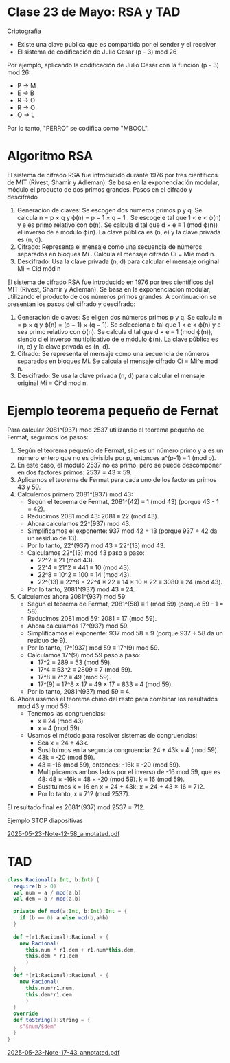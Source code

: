 # Clase 23 de Mayo: RSA y TAD

Criptografia

- Existe una clave publica que es compartida por el sender y el receiver
- El sistema de codificación de Julio Cesar (p - 3) mod 26

Por ejemplo, aplicando la codificación de Julio Cesar con la función (p - 3) mod 26:

- P -> M
- E -> B
- R -> O
- R -> O
- O -> L

Por lo tanto, "PERRO" se codifica como "MBOOL".

# Algoritmo RSA

El sistema de cifrado RSA fue introducido durante 1976 por tres científicos de MIT
(Rivest, Shamir y Adleman). Se basa en la exponenciación modular, módulo el
producto de dos primos grandes. Pasos en el cifrado y descifrado

1. Generación de claves:
Se escogen dos números primos p y q.
Se calcula n = p × q y ϕ(n) = p − 1 × q − 1 .
Se escoge e tal que 1 < e < ϕ(n) y e es primo relativo con ϕ(n).
Se calcula d tal que d × e ≡ 1 (mod ϕ(n)) el inverso de e modulo ϕ(n).
La clave pública es (n, e) y la clave privada es (n, d).
2. Cifrado:
Representa el mensaje como una secuencia de números separados en bloques
Mi .
Calcula el mensaje cifrado Ci = Mie mód n.
3. Descifrado:
Usa la clave privada (n, d) para calcular el mensaje original Mi = Cid mód n

El sistema de cifrado RSA fue introducido en 1976 por tres científicos del MIT (Rivest, Shamir y Adleman). Se basa en la exponenciación modular, utilizando el producto de dos números primos grandes. A continuación se presentan los pasos del cifrado y descifrado:

1. Generación de claves:
Se eligen dos números primos p y q.
Se calcula n = p × q y ϕ(n) = (p − 1) × (q − 1).
Se selecciona e tal que 1 < e < ϕ(n) y e sea primo relativo con ϕ(n).
Se calcula d tal que d × e ≡ 1 (mod ϕ(n)), siendo d el inverso multiplicativo de e módulo ϕ(n).
La clave pública es (n, e) y la clave privada es (n, d).
2. Cifrado:
Se representa el mensaje como una secuencia de números separados en bloques Mi.
Se calcula el mensaje cifrado Ci = Mi^e mod n.
3. Descifrado:
Se usa la clave privada (n, d) para calcular el mensaje original Mi = Ci^d mod n.

# Ejemplo teorema pequeño de Fernat

Para calcular 2081^(937) mod 2537 utilizando el teorema pequeño de Fermat, seguimos los pasos:

1. Según el teorema pequeño de Fermat, si p es un número primo y a es un número entero que no es divisible por p, entonces a^(p-1) ≡ 1 (mod p).
2. En este caso, el módulo 2537 no es primo, pero se puede descomponer en dos factores primos: 2537 = 43 × 59.
3. Aplicamos el teorema de Fermat para cada uno de los factores primos 43 y 59.
4. Calculemos primero 2081^(937) mod 43:
    - Según el teorema de Fermat, 2081^(42) ≡ 1 (mod 43) (porque 43 - 1 = 42).
    - Reducimos 2081 mod 43: 2081 ≡ 22 (mod 43).
    - Ahora calculamos 22^(937) mod 43.
    - Simplificamos el exponente: 937 mod 42 = 13 (porque 937 ÷ 42 da un residuo de 13).
    - Por lo tanto, 22^(937) mod 43 ≡ 22^(13) mod 43.
    - Calculamos 22^(13) mod 43 paso a paso:
        - 22^2 ≡ 21 (mod 43).
        - 22^4 ≡ 21^2 ≡ 441 ≡ 10 (mod 43).
        - 22^8 ≡ 10^2 ≡ 100 ≡ 14 (mod 43).
        - 22^(13) ≡ 22^8 × 22^4 × 22 ≡ 14 × 10 × 22 ≡ 3080 ≡ 24 (mod 43).
    - Por lo tanto, 2081^(937) mod 43 ≡ 24.
5. Calculemos ahora 2081^(937) mod 59:
    - Según el teorema de Fermat, 2081^(58) ≡ 1 (mod 59) (porque 59 - 1 = 58).
    - Reducimos 2081 mod 59: 2081 ≡ 17 (mod 59).
    - Ahora calculamos 17^(937) mod 59.
    - Simplificamos el exponente: 937 mod 58 = 9 (porque 937 ÷ 58 da un residuo de 9).
    - Por lo tanto, 17^(937) mod 59 ≡ 17^(9) mod 59.
    - Calculamos 17^(9) mod 59 paso a paso:
        - 17^2 ≡ 289 ≡ 53 (mod 59).
        - 17^4 ≡ 53^2 ≡ 2809 ≡ 7 (mod 59).
        - 17^8 ≡ 7^2 ≡ 49 (mod 59).
        - 17^(9) ≡ 17^8 × 17 ≡ 49 × 17 ≡ 833 ≡ 4 (mod 59).
    - Por lo tanto, 2081^(937) mod 59 ≡ 4.
6. Ahora usamos el teorema chino del resto para combinar los resultados mod 43 y mod 59:
    - Tenemos las congruencias:
        - x ≡ 24 (mod 43)
        - x ≡ 4 (mod 59).
    - Usamos el método para resolver sistemas de congruencias:
        - Sea x = 24 + 43k.
        - Sustituimos en la segunda congruencia: 24 + 43k ≡ 4 (mod 59).
        - 43k ≡ -20 (mod 59).
        - 43 ≡ -16 (mod 59), entonces:
        -16k ≡ -20 (mod 59).
        - Multiplicamos ambos lados por el inverso de -16 mod 59, que es 48:
        48 × -16k ≡ 48 × -20 (mod 59).
        k ≡ 16 (mod 59).
        - Sustituimos k = 16 en x = 24 + 43k:
        x = 24 + 43 × 16 = 712.
        - Por lo tanto, x ≡ 712 (mod 2537).

El resultado final es 2081^(937) mod 2537 = 712.

Ejemplo STOP diapositivas

[2025-05-23-Note-12-58_annotated.pdf](2025-05-23-Note-12-58_annotated.pdf)

# TAD

```scala
class Racional(a:Int, b:Int) {
  require(b > 0)
  val num = a / mcd(a,b)
  val dem = b / mcd(a,b)

  private def mcd(a:Int, b:Int):Int = {
    if (b == 0) a else mcd(b,a%b)
  }
  
  def +(r1:Racional):Racional = {
    new Racional(
      this.num * r1.dem + r1.num*this.dem,
      this.dem * r1.dem
      )
  }
  def *(r1:Racional):Racional = {
    new Racional(
      this.num*r1.num,
      this.dem*r1.dem
      )
  }
  override
  def toString():String = {
    s"$num/$dem"
  }
}
```

[2025-05-23-Note-17-43_annotated.pdf](Academico/2025-1/Estructuras%20discretas%20II%20ICESI%201987fd794c2880f0ad06db6f94ecb06d/Grupo%2001%201987fd794c2880938872f773726292df/Clase%2023%20de%20Mayo%20RSA%20y%20TAD%201fc7fd794c28807e8e7dc991e10d5f2d/2025-05-23-Note-17-43_annotated.pdf)